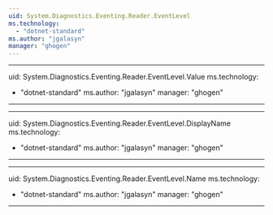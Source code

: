 ```yaml
---
uid: System.Diagnostics.Eventing.Reader.EventLevel
ms.technology: 
  - "dotnet-standard"
ms.author: "jgalasyn"
manager: "ghogen"
---
```


---
uid: System.Diagnostics.Eventing.Reader.EventLevel.Value
ms.technology: 
  - "dotnet-standard"
ms.author: "jgalasyn"
manager: "ghogen"
---

---
uid: System.Diagnostics.Eventing.Reader.EventLevel.DisplayName
ms.technology: 
  - "dotnet-standard"
ms.author: "jgalasyn"
manager: "ghogen"
---

---
uid: System.Diagnostics.Eventing.Reader.EventLevel.Name
ms.technology: 
  - "dotnet-standard"
ms.author: "jgalasyn"
manager: "ghogen"
---
